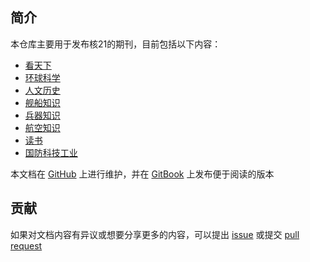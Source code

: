 ## 简介

本仓库主要用于发布核21的期刊，目前包括以下内容：

- [看天下](/magazine/KTX/KTX.md)
- [环球科学](/magazine/HQKX/HQKX.md)
- [人文历史](/magazine/RWLS/RWLS.md)
- [舰船知识](/magazine/JCZS/JCZS.md)
- [兵器知识](/magazine/BQZS/BQZS.md)
- [航空知识](/magazine/HKZS/HKZS.md)
- [读书](/magazine/DS/DS.md)
- [国防科技工业](/magazine/GFKJGY/GFKJGY.md)

本文档在 [GitHub](https://github.com/SphenHe/Nuclear21Public) 上进行维护，并在 [GitBook](https://nuclear21.gitbook.io/magazine) 上发布便于阅读的版本

## 贡献

如果对文档内容有异议或想要分享更多的内容，可以提出 [issue](https://github.com/SphenHe/Nuclear21Public/issues) 或提交 [pull request](https://github.com/SphenHe/Nuclear21Public/pulls)